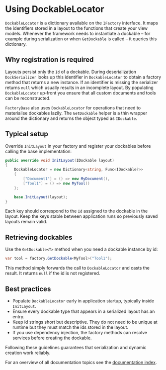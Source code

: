 # Using DockableLocator

`DockableLocator` is a dictionary available on the `IFactory` interface. It maps the identifiers stored in a layout to the functions that create your view models. Whenever the framework needs to instantiate a dockable – for example during serialization or when `GetDockable` is called – it queries this dictionary.

## Why registration is required

Layouts persist only the `Id` of a dockable. During deserialization `DockSerializer` looks up this identifier in `DockableLocator` to obtain a factory method that returns a new instance. If an identifier is missing the serializer returns `null` which usually results in an incomplete layout. By populating `DockableLocator` up‑front you ensure that all custom documents and tools can be reconstructed.

`FactoryBase` also uses `DockableLocator` for operations that need to materialise dockables lazily. The `GetDockable` helper is a thin wrapper around the dictionary and returns the object typed as `IDockable`.

## Typical setup

Override `InitLayout` in your factory and register your dockables before calling the base implementation:

```csharp
public override void InitLayout(IDockable layout)
{
    DockableLocator = new Dictionary<string, Func<IDockable?>>
    {
        ["Document1"] = () => new MyDocument(),
        ["Tool1"] = () => new MyTool()
    };

    base.InitLayout(layout);
}
```

Each key should correspond to the `Id` assigned to the dockable in the layout. Keep the keys stable between application runs so previously saved layouts remain valid.

## Retrieving dockables

Use the `GetDockable<T>` method when you need a dockable instance by id:

```csharp
var tool = factory.GetDockable<MyTool>("Tool1");
```

This method simply forwards the call to `DockableLocator` and casts the result. It returns `null` if the id is not registered.

## Best practices

- Populate `DockableLocator` early in application startup, typically inside `InitLayout`.
- Ensure every dockable type that appears in a serialized layout has an entry.
- Keep id strings short but descriptive. They do not need to be unique at runtime but they must match the ids stored in the layout.
- If you use dependency injection, the factory methods can resolve services before creating the dockable.

Following these guidelines guarantees that serialization and dynamic creation work reliably.

For an overview of all documentation topics see the [documentation index](README.md).
